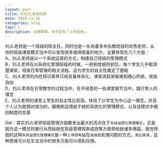```yaml
---
layout: post
title: 听刘JL老师的课
date: 2018-11-26
categories: blog
tags: L
description: 远离群体，说不定有「上帝视角」。
---
```

刘JL老师是一个班级的班主任，同时也是一名有着多年执教经验的优秀老师，从他的班级课堂模式当中可以发现很多值得借鉴的地方，主要体现在几个方面：  
A、刘JL老师是以一个系统运营的方式，构建自己班级的管理模式  
B、刘JL老师在以系统化管理班级的时候，一些制度细则到位，每个学生几乎都清楚课堂，班级日常管理的相关流程，这为学生的自主性奠定了基础    
C、刘JL老师的内在知识素养已经具备体系化，课堂讲起来能做到随心所欲，收放自如  
D、刘JL老师在日常教学的过程当中，在不经意的一些课堂细节当中，践行育人的理念  
E、刘JL老师的课堂上学生的自主性比较高，体现了以学生为中心这一理念，并且个人认为是相对成功的，据推断这得益于她的系统化的管理模式，以及该模式中细则制度的完善  

Get：其实刘JL老师班级管理方面散发出最大的亮点在于`系统运营化管理模式`，正是因为这一模式的推行从而给她在班级管理效率成效等方面带给她诸多增益。我觉得她的这种`系统运营化管理模式`是一种`上帝视角`站在`高维度`处理问题的方式，`类比推演`，这种思维可以在生活当中的很多方面可以得到应用。
